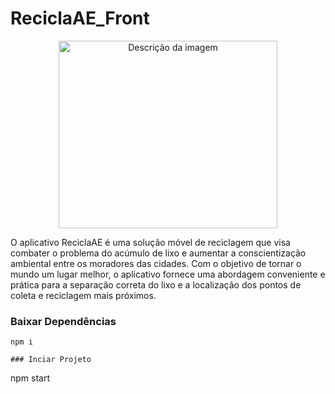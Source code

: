 # ReciclaAE_Front

<p align="center">
<img src="https://recicla.pt/wp-content/uploads/2021/05/AdobeStock_409443661-1920x1280.jpeg" alt="Descrição da imagem" width="350px" height="300px">
  </p>
  
  O aplicativo ReciclaAE é uma solução móvel de reciclagem que visa combater o problema do acúmulo de lixo e aumentar a conscientização ambiental entre os moradores das cidades. Com o objetivo de tornar o mundo um lugar melhor, o aplicativo fornece uma abordagem conveniente e prática para a separação correta do lixo e a localização dos pontos de coleta e reciclagem mais próximos.
  

### Baixar Dependências
````
npm i
````
````
### Inciar Projeto
````
npm start
````

